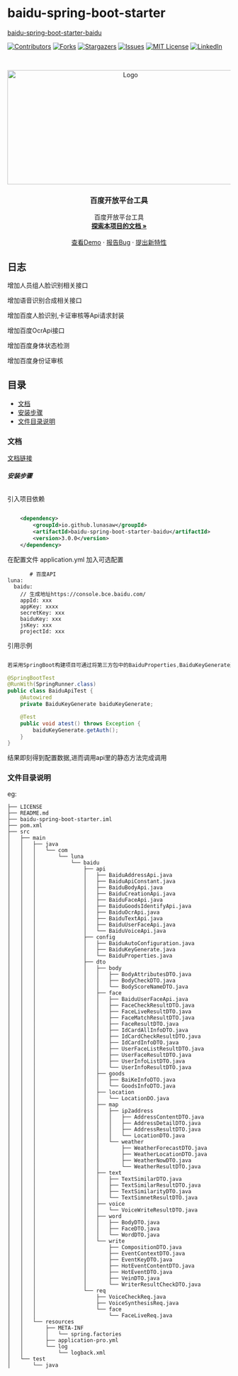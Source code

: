

# baidu-spring-boot-starter

[baidu-spring-boot-starter-baidu](https://github.com/lunasaw/baidu-spring-boot-starter)

<!-- PROJECT SHIELDS -->

[![Contributors][contributors-shield]][contributors-url]
[![Forks][forks-shield]][forks-url]
[![Stargazers][stars-shield]][stars-url]
[![Issues][issues-shield]][issues-url]
[![MIT License][license-shield]][license-url]
[![LinkedIn][linkedin-shield]][linkedin-url]

<!-- PROJECT LOGO -->
<br />

<p align="center">
  <a href="https://github.com/czy1024/baidu-spring-boot-starter/">
    <img src="https://tva1.sinaimg.cn/large/008i3skNgy1grloxhfbmkj30f00760sv.jpg" alt="Logo" width="540" height="258">
  </a>

  <h3 align="center">百度开放平台工具</h3>
  <p align="center">
    百度开放平台工具
    <br />
    <a href="https://github.com/czy1024/baidu-spring-boot-starter"><strong>探索本项目的文档 »</strong></a>
    <br />
    <br />
    <a href="">查看Demo</a>
    ·
    <a href="">报告Bug</a>
    ·
    <a href="https://github.com/czy1024/baidu-spring-boot-starter/issues">提出新特性</a>
  </p>

</p>

## 日志
 增加人员组人脸识别相关接口

 增加语音识别合成相关接口

 增加百度人脸识别,卡证审核等Api请求封装

 增加百度OcrApi接口

 增加百度身体状态检测

 增加百度身份证审核
 
## 目录

- [文档](#文档)
- [安装步骤](#安装步骤)
- [文件目录说明](#文件目录说明)

### 文档

[文档链接](https://lunasaw.github.io/baidu-spring-boot-starter/)


###### **安装步骤**



引入项目依赖

```xml

    <dependency>
        <groupId>io.github.lunasaw</groupId>
        <artifactId>baidu-spring-boot-starter-baidu</artifactId>
        <version>3.0.0</version>
    </dependency>
```
在配置文件 application.yml 加入可选配置

```text
       # 百度API
luna:
  baidu:
    // 生成地址https://console.bce.baidu.com/
    appId: xxx
    appKey: xxxx
    secretKey: xxx
    baiduKey: xxx
    jsKey: xxx
    projectId: xxx
```

引用示例

```java

若采用SpringBoot构建项目可通过将第三方包中的BaiduProperties,BaiduKeyGenerate通过Spring配置文件注入Spring管理

@SpringBootTest
@RunWith(SpringRunner.class)
public class BaiduApiTest {
    @Autowired
    private BaiduKeyGenerate baiduKeyGenerate;

    @Test
    public void atest() throws Exception {
        baiduKeyGenerate.getAuth();
    }
}


```
结果即刻得到配置数据,进而调用api里的静态方法完成调用


### 文件目录说明
eg:

```
├── LICENSE
├── README.md
├── baidu-spring-boot-starter.iml
├── pom.xml
├── src
│   ├── main
│   │   ├── java
│   │   │   └── com
│   │   │       └── luna
│   │   │           └── baidu
│   │   │               ├── api
│   │   │               │   ├── BaiduAddressApi.java
│   │   │               │   ├── BaiduApiConstant.java
│   │   │               │   ├── BaiduBodyApi.java
│   │   │               │   ├── BaiduCreationApi.java
│   │   │               │   ├── BaiduFaceApi.java
│   │   │               │   ├── BaiduGoodsIdentifyApi.java
│   │   │               │   ├── BaiduOcrApi.java
│   │   │               │   ├── BaiduTextApi.java
│   │   │               │   ├── BaiduUserFaceApi.java
│   │   │               │   └── BaiduVoiceApi.java
│   │   │               ├── config
│   │   │               │   ├── BaiduAutoConfiguration.java
│   │   │               │   ├── BaiduKeyGenerate.java
│   │   │               │   └── BaiduProperties.java
│   │   │               ├── dto
│   │   │               │   ├── body
│   │   │               │   │   ├── BodyAttributesDTO.java
│   │   │               │   │   ├── BodyCheckDTO.java
│   │   │               │   │   └── BodyScoreNameDTO.java
│   │   │               │   ├── face
│   │   │               │   │   ├── BaiduUserFaceApi.java
│   │   │               │   │   ├── FaceCheckResultDTO.java
│   │   │               │   │   ├── FaceLiveResultDTO.java
│   │   │               │   │   ├── FaceMatchResultDTO.java
│   │   │               │   │   ├── FaceResultDTO.java
│   │   │               │   │   ├── IdCardAllInfoDTO.java
│   │   │               │   │   ├── IdCardCheckResultDTO.java
│   │   │               │   │   ├── IdCardInfoDTO.java
│   │   │               │   │   ├── UserFaceListResultDTO.java
│   │   │               │   │   ├── UserFaceResultDTO.java
│   │   │               │   │   ├── UserInfoListDTO.java
│   │   │               │   │   └── UserInfoResultDTO.java
│   │   │               │   ├── goods
│   │   │               │   │   ├── BaiKeInfoDTO.java
│   │   │               │   │   └── GoodsInfoDTO.java
│   │   │               │   ├── location
│   │   │               │   │   └── LocationDO.java
│   │   │               │   ├── map
│   │   │               │   │   ├── ip2address
│   │   │               │   │   │   ├── AddressContentDTO.java
│   │   │               │   │   │   ├── AddressDetailDTO.java
│   │   │               │   │   │   ├── AddressResultDTO.java
│   │   │               │   │   │   └── LocationDTO.java
│   │   │               │   │   └── weather
│   │   │               │   │       ├── WeatherForecastDTO.java
│   │   │               │   │       ├── WeatherLocationDTO.java
│   │   │               │   │       ├── WeatherNowDTO.java
│   │   │               │   │       └── WeatherResultDTO.java
│   │   │               │   ├── text
│   │   │               │   │   ├── TextSimilarDTO.java
│   │   │               │   │   ├── TextSimilarResultDTO.java
│   │   │               │   │   ├── TextSimilarityDTO.java
│   │   │               │   │   └── TextSimnetResultDTO.java
│   │   │               │   ├── voice
│   │   │               │   │   └── VoiceWriteResultDTO.java
│   │   │               │   ├── word
│   │   │               │   │   ├── BodyDTO.java
│   │   │               │   │   ├── FaceDTO.java
│   │   │               │   │   └── WordDTO.java
│   │   │               │   └── write
│   │   │               │       ├── CompositionDTO.java
│   │   │               │       ├── EventContextDTO.java
│   │   │               │       ├── EventKeyDTO.java
│   │   │               │       ├── HotEventContentDTO.java
│   │   │               │       ├── HotEventDTO.java
│   │   │               │       ├── VeinDTO.java
│   │   │               │       └── WriterResultCheckDTO.java
│   │   │               └── req
│   │   │                   ├── VoiceCheckReq.java
│   │   │                   ├── VoiceSynthesisReq.java
│   │   │                   └── face
│   │   │                       └── FaceLiveReq.java
│   │   └── resources
│   │       ├── META-INF
│   │       │   └── spring.factories
│   │       ├── application-pro.yml
│   │       └── log
│   │           └── logback.xml
│   └── test
│       └── java


```



<!-- links -->
[your-project-path]:czy1024/baidu-spring-boot-starter
[contributors-shield]: https://img.shields.io/github/contributors/czy1024/baidu-spring-boot-starter.svg?style=flat-square
[contributors-url]: https://github.com/czy1024/baidu-spring-boot-starter/graphs/contributors
[forks-shield]: https://img.shields.io/github/forks/czy1024/baidu-spring-boot-starter.svg?style=flat-square
[forks-url]: https://github.com/czy1024/baidu-spring-boot-starter/network/members
[stars-shield]: https://img.shields.io/github/stars/czy1024/baidu-spring-boot-starter.svg?style=flat-square
[stars-url]: https://github.com/czy1024/baidu-spring-boot-starter/stargazers
[issues-shield]: https://img.shields.io/github/issues/czy1024/baidu-spring-boot-starter.svg?style=flat-square
[issues-url]: https://img.shields.io/github/issues/czy1024/baidu-spring-boot-starter.svg
[license-shield]: https://img.shields.io/github/license/czy1024/baidu-spring-boot-starter.svg?style=flat-square
[license-url]: https://github.com/czy1024/baidu-spring-boot-starter/blob/master/LICENSE.txt
[linkedin-shield]: https://img.shields.io/badge/-LinkedIn-black.svg?style=flat-square&logo=linkedin&colorB=555
[linkedin-url]: https://linkedin.com/in/baidu-spring-boot-starter





